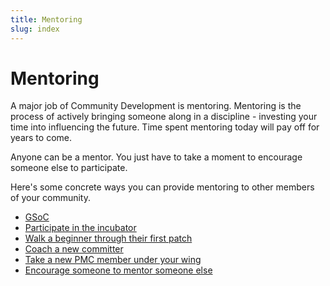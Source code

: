 ```yaml
---
title: Mentoring
slug: index
---
```


# Mentoring

A major job of Community Development is mentoring. Mentoring is the
process of actively bringing someone along in a discipline - investing
your time into influencing the future. Time spent mentoring today will
pay off for years to come.

Anyone can be a mentor. You just have to take a moment to encourage
someone else to participate.

Here's some concrete ways you can provide mentoring to other members of
your community.

- [GSoC](/gsoc.html)
- [Participate in the incubator](https://incubator.apache.org/)
- [Walk a beginner through their first patch](/mentoring/firstpatch.html)
- [Coach a new committer](/mentoring/committer.html)
- [Take a new PMC member under your wing](/mentoring/pmc.html)
- [Encourage someone to mentor someone else](/mentoring/mentor.html)
